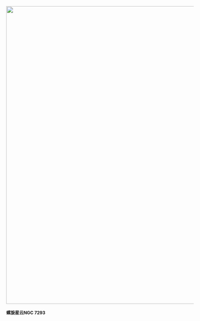 <img src="https://www.bjp.org.cn/upload/image/2024/10/23/1729654256196057209.png" width="800" />  

<small>**螺旋星云NGC 7293**</small>  